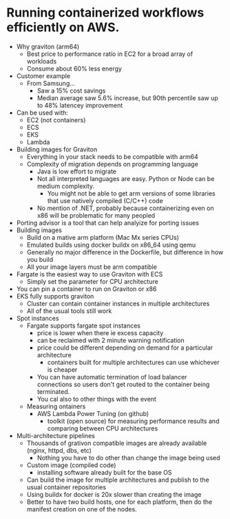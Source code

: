 # Running containerized workflows efficiently on AWS.

* Why graviton (arm64)
  * Best price to performance ratio in EC2 for a broad array of workloads
  * Consume about 60% less energy
* Customer example
  * From Samsung...
    * Saw a 15% cost savings
    * Median average saw 5.6% increase, but 90th percentile saw up to 48% latencey improvement
* Can be used with:
  * EC2 (not containers)
  * ECS
  * EKS
  * Lambda
* Building images for Graviton
  * Everything in your stack needs to be compatible with arm64
  * Complexity of migration depends on programming language
    * Java is low effort to migrate
    * Not all interpreted languages are easy. Python or Node can be medium complexity. 
      * You might not be able to get arm versions of some libraries that use natively compiled (C/C++) code
    * No mention of .NET, probably because containerizing even on x86 will be problematic for many peopled
* Porting advisor is a tool that can help analyize for porting issues
* Building images
  * Build on a mative arm platform (Mac Mx series CPUs)
  * Emulated builds using docker buildx on x86_64 using qemu
  * Generally no major difference in the Dockerfile, but difference in how you build
  * All your image layers must be arm compatible
* Fargate is the easiest way to use Graviton with ECS
  * Simply set the parameter for CPU architecture
* You can pin a container to run on Graviton or x86
* EKS fully supports graviton
  * Cluster can contain container instances in multiple architectures
  * All of the usual tools still work
* Spot instances
  * Fargate supports fargate spot instances
    * price is lower when there ie excess capacity
    * can be reclaimed with 2 minute warning notification
    * price could be different depending on demand for a particular architecture
      * containers built for multiple architectures can use whichever is cheaper
    * You can have automatic termination of load balancer connections so users don't get routed to the container being terminated. 
    * You cal also to other things with the event
  * Measuring ontainers
    * AWS Lambda Power Tuning (on github)
      * toolkit (open source) for measuring performance results and comparing between CPU architectures
* Multi-architecture pipelines
  * Thousands of grativon compatible images are already available (nginx, httpd, dbs, etc)
    * Nothing you have to do other than change the image being used
  * Custom image (compiled code)
    * installing software already built for the base OS
  * Can build the image for multiple architectures and publish to the usual container repositories
  * Using buildx for docker is 20x slower than creating the image
  * Better to have two build hosts, one for each platform, then do the manifest creation on one of the nodes.
